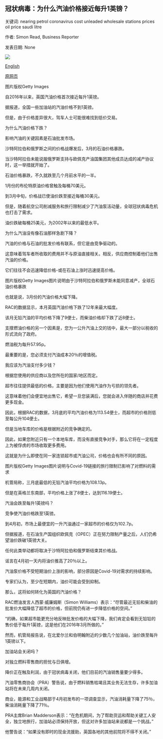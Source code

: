 ## 冠状病毒：为什么汽油价格接近每升1英镑？

关键词: nearing petrol coronavirus cost unleaded wholesale stations prices oil price saudi litre

作者: Simon Read, Business Reporter

发表日期: None

![](https://ichef.bbci.co.uk/news/1024/branded_news/3195/production/_111639621_petrolpumps.jpg)

[English](Coronavirus%3A%20Why%20is%20the%20petrol%20price%20nearing%20%C2%A31%20a%20litre%3F.md)

[原网页](https://www.bbc.com/news/business-52188448)

图片版权Getty Images

自2016年以来，英国汽油价格首次接近每升1英镑。

据报道，全国一些加油站的汽油价格不到1英镑。

但是，由于价格差异很大，驾车人士可能很难找到低价交易。

为什么汽油价格下跌？

影响汽油的关键因素是石油批发市场。

沙特阿拉伯和俄罗斯之间的价格战爆发后，3月的石油价格暴跌。

当沙特阿拉伯未能说服俄罗斯支持与欧佩克产油国集团其他成员达成的减产协议时，这一举措就开始了。

石油价格暴跌，不久就跌至几个月前水平的一半。

1月份的布伦特原油价格曾触及每桶70美元。

到3月中旬，价格战已使油价跌至接近每桶30美元。

但是，随着航空公司削减服务和旅行限制减少了汽油泵活动量，全球冠状病毒危机也打击了需求。

油价跌破每桶25美元，为2002年以来的最低水平。

为什么汽油没有像石油那样急剧下降？

汽油的价格与石油的批发价格有联系，但它是由竞争驱动的。

这意味着驾车者所收取的费用并不与原油直接相关。相反，供应商控制着他们出售汽油的价格。

它们往往不会迅速降低价格-或在石油上涨时迅速提高价格。

图片版权Getty Images图片说明由于沙特阿拉伯和俄罗斯未能同意减产，全球石油价格暴跌

也就是说，3月份的汽油价格大幅下降。

RAC的数据显示，本月英国汽油价格下跌了12年来最大幅度。

该月无铅汽油的平均价格下降了9便士，而柴油价格却下跌了近8便士。

支撑燃油价格的另一个因素是，您为一公升汽油上交的钱中，最大一部分以税收的形式流向了政府。

燃油税为每升57.95p。

最重要的是，您必须支付汽油成本20％的增值税。

我应该为汽油支付多少钱？

根据您使用的供应商以及您所在的国家/地区而定。

超市往往提供最低的价格，主要是因为他们使用汽油作为亏损的领先者。

这意味着他们会便宜地出售它，希望一旦您装满后，您就会进入伴随的商店并花费更多现金。

因此，根据RAC的数据，3月底的平均汽油价格为113.54便士，而超市的价格则低至每公升104便士。

但是当地车库的价格是根据附近的竞争确定的。

因此，如果您附近只有一个本地车库，而没有直接竞争对手，那么它将在一定程度上为被俘虏的市场收取更多费用。

这就是为什么即使在同一家连锁超市或汽油公司，价格也会有所不同的原因。

图片版权Getty Images图片说明与Covid-19链接的旅行限制已影响了对燃料的需求

机管局称，三月底最低的无铅汽油平均价格为108.13p。

但是在英格兰东南部，平均价格上涨了8便士，达到116.19便士。

汽油会跌至每升1英镑吗？

竞争使汽油价格跌至1英镑。

到4月初，市场上最便宜的一升汽油通过一家超市的价格仅为102.7p。

但据报道，在石油生产国组织欧佩克（OPEC）正在努力限制产量之后，人们仍希望油价跌破1英镑大关。

任何此类举动都将取决于沙特阿拉伯和俄罗斯结束其价格战。

谣言在4月初一天内将油价推高了20％以上。

汽油泵价格不受短期油价上涨的影响，部分原因是Covid-19对需求的持续影响。

专家们认为，至少在短期内，油价可能会受到抑制。

那么，这将如何转化为英国的汽油价格？

RAC燃油发言人西蒙·威廉姆斯（Simon Williams）表示：“尽管最近无铅和柴油的批发价大幅降低了超市的价格，但前院仍有进一步降低价格的空间。”

“的确，如果超市能更充分地反映批发价格的大幅下降，我们肯定会看到无铅铅的售价低于每升1英镑，这是他们在2016年3月所做的。”

然而，机管局报告说，在北爱尔兰和伯明翰附近的少数几个加油站，油价跌至每升1英镑以下。

加油站会关闭吗？

对独立燃料零售商的担忧与日俱增。

降价正在触及利润，由于冠状病毒关闭，他们目前的汽油销售量要少得多。

汽油零售商协会（PRA）警告说，由于燃料销售枯竭且其业务无法生存，许多加油站将在未来几周内关闭。

商业，能源和工业战略部于4月初发布的一项调查显示，汽油消耗量下降了75％，柴油消耗量下降了71％。

PRA主席Brian Madderson表示：“在危机期间，为了帮助货运和帮助关键工人安全，独立地旅行，加油站必须保持开放，但这对许多加油站来说都是一个挑战。”

他警告说：“如果没有即时的现金流援助，英国各地的其他前院将不得不关闭。”